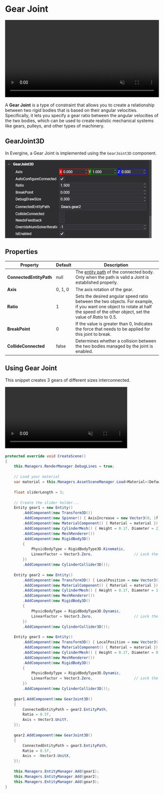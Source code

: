 # Gear Joint

<video autoplay loop muted width="100%" height="auto">
  <source src="images/GearJointVideo.mp4" type="video/mp4">
</video>

A **Gear Joint** is a type of constraint that allows you to create a relationship between two rigid bodies that is based on their angular velocities. Specifically, it lets you specify a gear ratio between the angular velocities of the two bodies, which can be used to create realistic mechanical systems like gears, pulleys, and other types of machinery.

## GearJoint3D

In Evergine, a Gear Joint is implemented using the `GearJoint3D` component.

![Point-to-Point Joint](images/gearJointComponent.png)


## Properties

| Property | Default | Description |
| --- | --- | --- |
| **ConnectedEntityPath** | null |  The [entity path](../../basics/component_arch/entities/entity_hierarchy.md#entity-paths) of the connected body. Only when the path is valid a Joint is established properly. |
| **Axis** | 0, 1, 0 | The axis rotation of the gear. |
| **Ratio** | 1 | Sets the desired angular speed ratio between the two objects. For example, if you want one object to rotate at half the speed of the other object, set the value of *Ratio* to 0.5.  |
| **BreakPoint** | 0 | If the value is greater than 0, Indicates the force that needs to be applied for this joint to break. |
| **CollideConnected** | false | Determines whether a collision between the two bodies managed by the joint is enabled. |

## Using Gear Joint

This snippet creates 3 gears of different sizes interconnected.

<video autoplay loop muted width="400px" height="auto">
  <source src="images/GearJointSample.mp4" type="video/mp4">
</video>

```csharp
protected override void CreateScene()
{
    this.Managers.RenderManager.DebugLines = true;

    // Load your material
    var material = this.Managers.AssetSceneManager.Load<Material>(DefaultResourcesIDs.DefaultMaterialID);

    float sliderLength = 3;

    // Create the slider holder...
    Entity gear1 = new Entity()
        .AddComponent(new Transform3D())
        .AddComponent(new Spinner() { AxisIncrease = new Vector3(0, 1f, 0) })
        .AddComponent(new MaterialComponent() { Material = material })
        .AddComponent(new CylinderMesh() { Height = 0.1f, Diameter = 2})
        .AddComponent(new MeshRenderer())
        .AddComponent(new RigidBody3D()
        {
            PhysicBodyType = RigidBodyType3D.Kinematic,
            LinearFactor = Vector3.Zero,                   // Lock the object position to avoid gravity fall...
        })
        .AddComponent(new CylinderCollider3D());

    Entity gear2 = new Entity()
        .AddComponent(new Transform3D() { LocalPosition = new Vector3(1.5f, 0, 0) })
        .AddComponent(new MaterialComponent() { Material = material })
        .AddComponent(new CylinderMesh() { Height = 0.1f, Diameter = 1 })
        .AddComponent(new MeshRenderer())
        .AddComponent(new RigidBody3D()
        {
            PhysicBodyType = RigidBodyType3D.Dynamic,
            LinearFactor = Vector3.Zero,                   // Lock the object position to avoid gravity fall...
        })
        .AddComponent(new CylinderCollider3D());

    Entity gear3 = new Entity()
        .AddComponent(new Transform3D() { LocalPosition = new Vector3(-1f, 0.25f, 0), LocalRotation = new Vector3(0, 0, MathHelper.PiOver2) })
        .AddComponent(new MaterialComponent() { Material = material })
        .AddComponent(new CylinderMesh() { Height = 0.1f, Diameter = 0.5f, Tessellation = 8 })
        .AddComponent(new MeshRenderer())
        .AddComponent(new RigidBody3D()
        {
            PhysicBodyType = RigidBodyType3D.Dynamic,
            LinearFactor = Vector3.Zero,                   // Lock the object position to avoid gravity fall...
        })
        .AddComponent(new CylinderCollider3D());

    gear1.AddComponent(new GearJoint3D()
    {
        ConnectedEntityPath = gear2.EntityPath,
        Ratio = 0.5f,
        Axis = Vector3.UnitY,
    });

    gear2.AddComponent(new GearJoint3D()
    {
        ConnectedEntityPath = gear3.EntityPath,
        Ratio = 0.5f,
        Axis = -Vector3.UnitX,
    });

    this.Managers.EntityManager.Add(gear1);
    this.Managers.EntityManager.Add(gear2);
    this.Managers.EntityManager.Add(gear3);
}
```